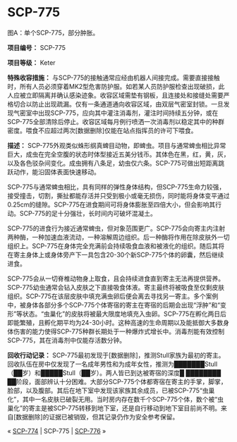 # SCP-775
                        




图A：单个SCP-775，部分肿胀。



**项目编号：** SCP-775

**项目等级：** Keter

**特殊收容措施：** 与SCP-775的接触通常应经由机器人间接完成。需要直接接触时，所有人员必须穿着MK2型危害防护服。如若某人员防护服检查出现破损，此人应被立即隔离并确认感染迹象。收容区域需垫有钢板，且连接处和接缝处需要严格切合以防止出现疏漏。仅有一条通道通向收容区域，由双层气密室封锁。一旦发现气密室中出现SCP-775，应向其中灌注消毒剂，灌注时间持续五分钟，或在SCP-775全部清除后停止。收容区域每月例行喷洒一次消毒剂以稳定其中的种群密度。喂食不应超过两次[数据删除]仅能在站点指挥员的许可下喂食。

**描述：** SCP-775外观类似蛛形纲真蜱目动物，即蜱虫。项目与通常蜱虫相比异常巨大，成虫在完全空腹的状态时体型接近五美分钱币。其体色在黑，红，黄，灰，以及各色驳杂间变化。成虫拥有八条足，幼虫仅六条。SCP-775可做出短距离跳跃动作，能沿固体表面快速移动。

SCP-775与通常蜱虫相比，具有同样的弹性身体结构，但SCP-775生命力较强，接受撞击，切割，撕扯都能存活并只受到极小或毫无损伤，同时能将身体变平通过0.25cm的缝隙。SCP-775在进食期间可将身体膨胀至四倍大小，但会影响其行动。SCP-775的足十分强壮，长时间内可破坏混凝土。

SCP-775的进食行为接近通常蜱虫，但对象范围更广。SCP-775会向寄主内注射两种酶，一种加速血液流动，一种溶解周边组织。后一种酶将作用在除皮肤外一切组织上。SCP-775在身体完全充满前会持续吸食血液和被液化的组织。随后其将在寄主身体上或身体旁产下一具包含20-30个新SCP-775个体的卵囊，然后继续进食。

SCP-775会从一切脊椎动物身上取食，且会持续进食直到寄主无法再提供营养。SCP-775幼虫通常会钻入皮肤之下直接吸食体液。寄主最终将被吸食至仅剩皮肤组织。SCP-775在该层皮肤中填充满虫卵后便会离去寻找另一寄主。多个案例中，被身体各部分多个SCP-775个体寄宿的寄主在寄宿的后期会出现“浮肿”和“变形”等状态。“虫巢化”的皮肤将被最大限度地填充入虫卵。SCP-775在孵化两日后即能繁殖，且孵化期平均为24-30小时。这种高速的生命周期以及能抵御大多数身体伤害的能力使得SCP-775种群长期处于一种爆炸式增长中。消毒剂能有效控制SCP-775，其在消毒剂中仅能存活数分钟。

**回收行动记录：** 
SCP-775最初发现于[数据删除]，推测Stull家族为最初的寄主。回收队伍在房中仅发现了一名成年男性和为成年女性，推测为███████Stull（██岁）和█████Stull（██岁）。两人皆已到达被寄宿的深度█ ████████ ██阶段，面部辨认十分困难。大部分SCP-775个体都寄宿在寄主的手掌，脚掌，脸部，以及腹部。其后在地下室中发现该家族其余成员，已被SCP-775“虫巢化”，其中一名皮肤已破裂无用。当时房内存在数千个SCP-775个体，数个被“虫巢化”的寄主是被SCP-775转移到地下室，还是自行移动到地下室目前尚不明。来自[数据删除]的证据已被销毁，但其记录仍作为安全参考保留。



« [SCP-774](/scp-774) | SCP-775 | [SCP-776](/scp-776) »





                    